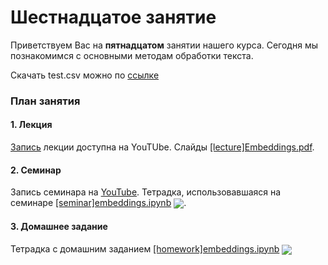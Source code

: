 
# Шестнадцатое занятие
Приветствуем Вас на **пятнадцатом** занятии нашего курса. Сегодня мы познакомимся с основными методам обработки текста.

Скачать test.csv можно по [ссылке](https://drive.google.com/file/d/1wIjpk5rLbAEcHgHBYo8XrlOjVqf6ozUG/view?usp=sharing)

### План занятия
#### 1. Лекция
[Запись](https://www.youtube.com/watch?v=v-1sE7CODF8) лекции доступна на YouTUbe. Слайды [[lecture]Embeddings.pdf]([lecture]Embeddings.pdf).

#### 2. Семинар 
Запись семинара на [YouTube](https://www.youtube.com/watch?v=8mt5kQ78p3M). Тетрадка, использовавшаяся на семинаре [[seminar]embeddings.ipynb](./[seminar]embeddings.ipynb) [<img src="https://colab.research.google.com/assets/colab-badge.svg" align="center">](https://colab.research.google.com/drive/1AJgRaO2e-sfRAZNl4tr0F04nhZt66uoF).

#### 3. Домашнее задание
Тетрадка с домашним заданием  [[homework]embeddings.ipynb](./[homework]embeddings.ipynb) [<img src="https://colab.research.google.com/assets/colab-badge.svg" align="center">](https://colab.research.google.com/drive/1ZJ-hn4Se_Yd7mw66dHEa1z-uv73h4MUA)	
